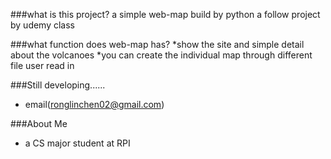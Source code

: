 ###what is this project?
a simple web-map build by python
a follow project by udemy class

###what function does web-map has?
*show the site and simple detail about the volcanoes
*you can create the individual map through different file user read in

###Still developing......
* email(ronglinchen02@gmail.com)

###About Me
* a CS major student at RPI